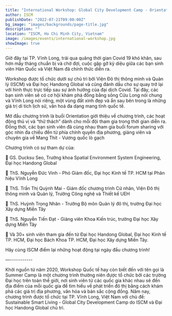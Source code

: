 ```yaml
---
title: "International Workshop: Global City Development Camp - Orientation Day - The Beginning of Miracle Meeting"
author: ISCM
publishDate: "2022-07-21T09:00:00Z"
bg_image: "images/backgrounds/page-title.jpg"
description: ""
location: "ISCM, Ho Chi Minh City, Vietnam"
image: /images/events/international-workshop.jpg
showImage: true
---
```

Giờ đây tại TP. Vĩnh Long, trải qua quãng thời gian Covid 19 khó khăn, sau hơn mấy tháng chuẩn bị và chờ đợi, cuộc gặp gỡ kỳ diệu giữa các bạn sinh viên Hàn Quốc và Việt Nam đã chính thức diễn ra.

Workshop được tổ chức dưới sự chủ trì bởi Viện Đô thị thông minh và Quản lý (ISCM) và Đại học Handong Global và cũng đánh dấu cho sự quay trở lại với hình thực trực tiếp sau sự ảnh hưởng của đại dịch Covid. Tại đây, các bạn sinh viên sẽ có cơ hội khám phá đồng bằng sông Cửu Long nói chung và Vĩnh Long nói riêng, một vùng đất xinh đẹp và ẩn sau bên trong là những giá trị di tích lịch sử, văn hoá đa dạng mang tính quốc tế.

Mở đầu chương trình là buổi Orientation giới thiệu về chương trình, các hoạt động thú vị và “thử thách” dành cho mỗi đội tham gia trong thời gian diễn ra. Đồng thời, các bạn sinh viên đã cùng nhau tham gia buổi forum sharing với góc nhìn đa chiều đến từ phía chính quyền địa phương, giảng viên và chuyên gia về Mang Thít - Vương quốc lò gạch

Chương trình có sự tham dự của:

🌟 GS. Ducksu Seo, Trưởng khoa Spatial Environment System Engineering, Đại học Handong Global

🌟 ThS. Nguyễn Đức Vinh - Phó Giám đốc, Đại học Kinh tế TP. HCM tại Phân hiệu Vĩnh Long

🌟 ThS. Trần Thị Quỳnh Mai - Giám đốc chương trình Cử nhân, Viện Đô thị thông minh và Quản lý, Trường Công nghệ và Thiết 
kế UEH

🌟 ThS. Huỳnh Trọng Nhân - Trưởng Bộ môn Quản lý đô thị, trường Đại học Xây dựng Miền Tây

🌟 ThS. Nguyễn Tiến Đạt - Giảng viên Khoa Kiến trúc, trường Đại học Xây dựng Miền Tây

🌟 Và 30+ sinh viên tham gia đến từ Đại học Handong Global, Đại học Kinh tế TP. HCM, Đại học Bách Khoa TP. HCM, Đại học Xây dựng Miền Tây.


Hãy cùng ISCM điểm lại những hoạt động tại ngày đầu chương trình!

—-----------

Khởi nguồn từ năm 2020, Workshop Quốc tế hay còn biết đến với tên gọi là Summer Camp là một chương trình thường niên được tổ chức bởi các trường Đại học trên toàn thế giới, nơi sinh viên từ các quốc gia khác nhau sẽ đến địa điểm của mỗi quốc gia để tìm hiểu về phát triển đô thị bằng cách khám phá các giá trị địa phương, văn hóa và bản sắc cộng đồng. Năm nay, chương trình được tổ chức tại TP. Vĩnh Long, Việt Nam với chủ đề: Sustainable Smart Living - Global City Development Camp do ISCM và Đại học Handong Global chủ trì.